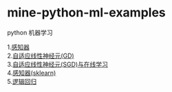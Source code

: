# mine-python-ml-examples
python 机器学习

1.[感知器](https://github.com/quoniammm/mine-python-ml-examples/tree/master/MLP) <br>
2.[自适应线性神经元(GD)](https://github.com/quoniammm/mine-python-ml-examples/tree/master/Adaline/AdaGD) <br>
3.[自适应线性神经元(SGD)与在线学习](https://github.com/quoniammm/mine-python-ml-examples/tree/master/Adaline/AdaSGD) <br>
4.[感知器(sklearn)](https://github.com/quoniammm/mine-python-ml-examples/tree/master/sklearn-examples/sklearn-examples) <br>
5.[逻辑回归](https://github.com/quoniammm/mine-python-ml-examples/tree/master/sklearn-examples/sklearn-examples) <br>

